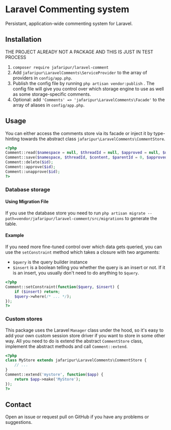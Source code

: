 # Laravel Commenting system

Persistant, application-wide commenting system for Laravel.

## Installation

THE PROJECT ALREADY NOT A PACKAGE AND THIS IS JUST IN TEST PROCESS

1. `composer require jafaripur/laravel-comment`
2. Add `jafaripur\LaravelComments\ServiceProvider` to the array of providers in `config/app.php`.
3. Publish the config file by running `php artisan vendor:publish` . The config file will give you control over which storage engine to use as well as some storage-specific comments.
4. Optional: add `'Comments' => 'jafaripur\LaravelComments\Facade'` to the array of aliases in `config/app.php`.

## Usage

You can either access the comments store via its facade or inject it by type-hinting towards the abstract class `jafaripur\LaravelComments\CommentStore`.

```php
<?php
Comment::read($namespace = null, $threadId = null, $approved = null, $userId = null, $parentId = null);
Comment::save($namespace, $threadId, $content, $parentId = 0, $approved = 0, $userId = null);
Comment::delete($id);
Comment::approve($id);
Comment::unapprove($id);
?>
```

### Database storage

#### Using Migration File

If you use the database store you need to run `php artisan migrate --path=vendor/jafaripur/laravel-comment/src/migrations` to generate the table.

#### Example

If you need more fine-tuned control over which data gets queried, you can use the `setConstraint` method which takes a closure with two arguments:

- `$query` is the query builder instance
- `$insert` is a boolean telling you whether the query is an insert or not. If it is an insert, you usually don't need to do anything to `$query`.

```php
<?php
Comment::setConstraint(function($query, $insert) {
    if ($insert) return;
    $query->where(/* ... */);
});
?>
```

### Custom stores

This package uses the Laravel `Manager` class under the hood, so it's easy to add your own custom session store driver if you want to store in some other way. All you need to do is extend the abstract `CommentStore` class, implement the abstract methods and call `Comment::extend`.

```php
<?php
class MyStore extends jafaripur\LaravelComments\CommentStore {
    // ...
}
Comment::extend('mystore', function($app) {
    return $app->make('MyStore');
});
?>
```

## Contact

Open an issue or request pull on GitHub if you have any problems or suggestions.